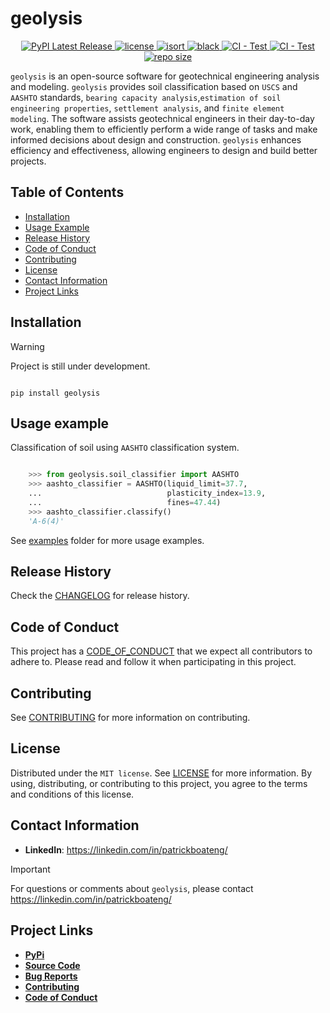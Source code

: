 # geolysis

<p align="center">
    <a href="https://pypi.org/project/geolysis/">
        <img src="https://img.shields.io/pypi/v/geolysis?style=flat-square&logo=pypi&logoColor=white"
        alt="PyPI Latest Release">
    </a>
    <a href="">
        <img src="https://img.shields.io/pypi/l/geolysis?style=flat-square" alt="license">
    </a>
    <a href="https://pycqa.github.io/isort/">
        <img src="https://img.shields.io/badge/%20imports-isort-%231674b1?style=flat-square"
        alt="isort">
    </a>
    <a href="https://github.com/psf/black">
        <img src="https://img.shields.io/badge/code%20style-black-000000.svg?style=flat-square"
        alt="black">
    </a>
    <a href="https://github.com/patrickboateng/geolysis/actions/workflows/unit-tests.yml">
        <img src="https://github.com/patrickboateng/geolysis/actions/workflows/unit-tests.yml/badge.svg"
        alt="CI - Test">
    </a>
    <a href="https://github.com/patrickboateng/geolysis/actions/workflows/build.yml">
        <img src="https://github.com/patrickboateng/geolysis/actions/workflows/build.yml/badge.svg"
        alt="CI - Test">
    </a>
    <a href="">
        <img src="https://img.shields.io/github/repo-size/patrickboateng/geolysis?style=flat-square"
        alt="repo size">
    </a>
</p>

`geolysis` is an open-source software for geotechnical engineering analysis and
modeling. `geolysis` provides soil classification based on `USCS` and `AASHTO`
standards, `bearing capacity analysis`,`estimation of soil engineering
properties`, `settlement analysis`, and `finite element modeling`. The software
assists geotechnical engineers in their day-to-day work, enabling them to
efficiently perform a wide range of tasks and make informed decisions about
design and construction. `geolysis` enhances efficiency and effectiveness,
allowing engineers to design and build better projects.

## Table of Contents

- [Installation](#installation)
- [Usage Example](#usage-example)
- [Release History](#release-history)
- [Code of Conduct](#code-of-conduct)
- [Contributing](#contributing)
- [License](#license)
- [Contact Information](#contact-information)
- [Project Links](#project-links)

## Installation

> [!WARNING]
> Project is still under development.

```shell

pip install geolysis

```

## Usage example

Classification of soil using `AASHTO` classification system.

```python

    >>> from geolysis.soil_classifier import AASHTO
    >>> aashto_classifier = AASHTO(liquid_limit=37.7,
    ...                            plasticity_index=13.9,
    ...                            fines=47.44)
    >>> aashto_classifier.classify()
    'A-6(4)'

```

See [examples](https://github.com/patrickboateng/geolysis/blob/main/docs/source/examples/)
folder for more usage examples.

## Release History

Check the [CHANGELOG](https://github.com/patrickboateng/geolysis/blob/main/CHANGELOG.md)
for release history.

## Code of Conduct

This project has a [CODE_OF_CONDUCT](https://github.com/patrickboateng/geolysis/blob/main/CODE_OF_CONDUCT.md)
that we expect all contributors to adhere to. Please read and follow it when
participating in this project.

## Contributing

See [CONTRIBUTING](https://github.com/patrickboateng/geolysis/blob/main/docs/CONTRIBUTING.md#how-to-contribute)
for more information on contributing.

## License

Distributed under the `MIT license`. See [LICENSE](https://github.com/patrickboateng/geolysis/blob/main/LICENSE.txt)
for more information. By using, distributing, or contributing to this project,
you agree to the terms and conditions of this license.

## Contact Information

- **LinkedIn**: <https://linkedin.com/in/patrickboateng/>

> [!IMPORTANT]
> For questions or comments about `geolysis`, please contact <https://linkedin.com/in/patrickboateng/>

## Project Links

<!-- - [**Documentation**](https://) -->
<!-- [Mailing list](https://) -->
<!-- - [**Website**](https://) -->

- [**PyPi**](https://pypi.org/project/geolysis/)
- [**Source Code**](https://github.com/patrickboateng/geolysis/)
- [**Bug Reports**](https://github.com/patrickboateng/geolysis/issues)
- [**Contributing**](https://github.com/patrickboateng/geolysis/blob/main/docs/CONTRIBUTING.md#how-to-contribute)
- [**Code of Conduct**](https://github.com/patrickboateng/geolysis/blob/main/CODE_OF_CONDUCT.md)
